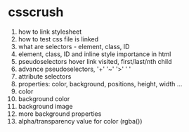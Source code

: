 # csscrush

1. how to link stylesheet
2. how to test css file is linked
3. what are selectors - element, class, ID
4. element, class, ID and inline style importance in html
5. pseudoselectors hover link visited, first/last/nth child
6. advance pseudoselectors, '+' '~' '>' ' '
7. attribute selectors
8. properties: color, background, positions, height, width ...
9. color
10. background color
11. background image
12. more background properties
13. alpha/transparency value for color (rgba())
